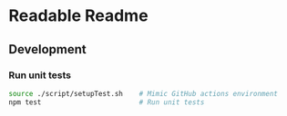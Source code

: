 # Readable Readme

## Development

<!-- TODO(tianhaoz95): add lint manual -->

### Run unit tests

```bash
source ./script/setupTest.sh    # Mimic GitHub actions environment
npm test                        # Run unit tests
```
